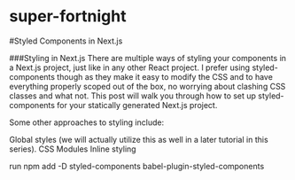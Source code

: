 # super-fortnight

#Styled Components in Next.js

###Styling in Next.js
There are multiple ways of styling your components in a Next.js project, just like in any other React project. I prefer using styled-components though as they make it easy to modify the CSS and to have everything properly scoped out of the box, no worrying about clashing CSS classes and what not. This post will walk you through how to set up styled-components for your statically generated Next.js project.

Some other approaches to styling include:

Global styles (we will actually utilize this as well in a later tutorial in this series).
CSS Modules
Inline styling

 run  npm add -D styled-components babel-plugin-styled-components
